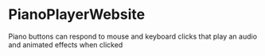 # PianoPlayerWebsite
Piano buttons can respond to mouse and keyboard clicks that play an audio and animated effects when clicked
